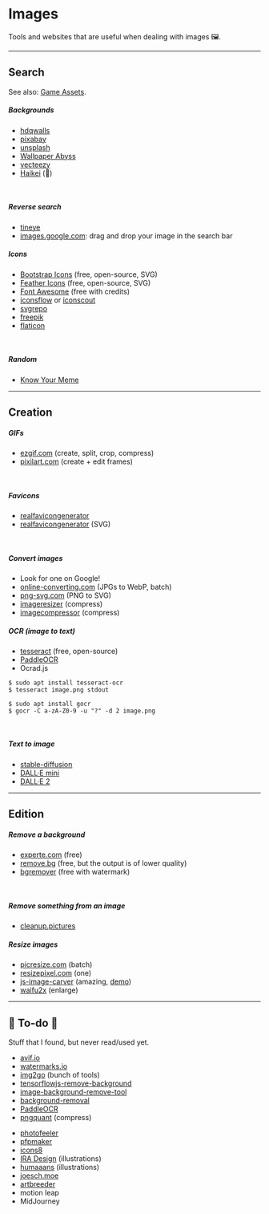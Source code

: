 # Images

Tools and websites that are useful when dealing with images 🖼️.

<hr class="sep-both">

## Search

<div class="row row-cols-lg-2"><div>

See also: [Game Assets](/games/_knowledge/game-tools/index.md#game-assets).

##### Backgrounds

* [hdqwalls](https://hdqwalls.com/)
* [pixabay](https://pixabay.com/)
* [unsplash](https://unsplash.com/)
* [Wallpaper Abyss](https://wall.alphacoders.com/)
* [vecteezy](https://www.vecteezy.com/)
* [Haikei](https://haikei.app/) (👻)

<br>

##### Reverse search

* [tineye](https://tineye.com/)
* [images.google.com](https://images.google.com/):  drag and drop your image in the search bar
</div><div>

##### Icons

* [Bootstrap Icons](https://icons.getbootstrap.com/) (free, open-source, SVG)
* [Feather Icons](https://feathericons.com/) (free, open-source, SVG)
* [Font Awesome](https://fontawesome.com/search) (free with credits)
* [iconsflow](https://iconsflow.com/) or [iconscout](https://iconscout.com/)
* [svgrepo](https://www.svgrepo.com/)
* [freepik](https://www.freepik.com/)
* [flaticon](https://www.flaticon.com/)

<br>

##### Random

* [Know Your Meme](https://knowyourmeme.com/)
</div></div>

<hr class="sep-both">

## Creation

<div class="row row-cols-lg-2"><div>

##### GIFs

* [ezgif.com](https://ezgif.com/) (create, split, crop, compress)
* [pixilart.com](https://www.pixilart.com/draw) (create + edit frames)

<br>

##### Favicons

* [realfavicongenerator](https://realfavicongenerator.net/)
* [realfavicongenerator](https://realfavicongenerator.net/svg-favicon/) (SVG)

<br>

##### Convert images

* Look for one on Google!
* [online-converting.com](https://online-converting.com/image/) (JPGs to WebP, batch)
* [png-svg.com](https://png-svg.com/) (PNG to SVG)
* [imageresizer](https://imageresizer.com/image-compressor) (compress)
* [imagecompressor](https://imagecompressor.com/) (compress)
</div><div>

##### OCR (image to text)

* [tesseract](https://tesseract.projectnaptha.com/) (free, open-source)
* [PaddleOCR](https://github.com/PaddlePaddle/PaddleOCR)
* Ocrad.js

```shell!
$ sudo apt install tesseract-ocr
$ tesseract image.png stdout
```
```shell!
$ sudo apt install gocr
$ gocr -C a-zA-Z0-9 -u "?" -d 2 image.png
```

<br>

##### Text to image

* [stable-diffusion](https://github.com/CompVis/stable-diffusion)
* [DALL·E mini](https://huggingface.co/spaces/dalle-mini/dalle-mini)
* [DALL·E 2](https://openai.com/dall-e-2/)
</div></div>

<hr class="sep-both">

## Edition

<div class="row row-cols-lg-2"><div>

##### Remove a background

* [experte.com](https://www.experte.com/background-remover) (free)
* [remove.bg](https://www.remove.bg/) (free, but the output is of lower quality)
* [bgremover](https://icons8.com/bgremover) (free with watermark)

<br>

##### Remove something from an image

* [cleanup.pictures](https://cleanup.pictures/)
</div><div>

##### Resize images

* [picresize.com](https://picresize.com/) (batch)
* [resizepixel.com](https://www.resizepixel.com/) (one)
* [js-image-carver](https://github.com/trekhleb/js-image-carver) (amazing, [demo](https://trekhleb.dev/js-image-carver/))
* [waifu2x](https://waifu2x.io/) (enlarge)
</div></div>

<hr class="sep-both">

## 👻 To-do 👻

Stuff that I found, but never read/used yet.

<div class="row row-cols-lg-2"><div>

* [avif.io](https://avif.io/)
* [watermarks.io](https://watermarks.io/)
* [img2go](https://www.img2go.com/) (bunch of tools)
* [tensorflowjs-remove-background](https://github.com/poly-glot/tensorflowjs-remove-background)
* [image-background-remove-tool](https://github.com/OPHoperHPO/image-background-remove-tool)
* [background-removal](https://github.com/topics/background-removal)
* [PaddleOCR](https://github.com/PaddlePaddle/PaddleOCR)
* [pngquant](https://pngquant.org/) (compress)
</div><div>

* [photofeeler](https://www.photofeeler.com/)
* [pfpmaker](https://pfpmaker.com/)
* [icons8](https://icons8.com/)
* [IRA Design](https://iradesign.io/) (illustrations)
* [humaaans](https://humaaans.com/) (illustrations)
* [joesch.moe](https://joesch.moe/)
* [artbreeder](https://www.artbreeder.com/)
* motion leap
* MidJourney
</div></div>